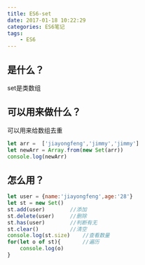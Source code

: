 ```yaml
---
title: ES6-set
date: 2017-01-18 10:22:29
categories: ES6笔记
tags:
    - ES6
---
```

## 是什么？
set是类数组
## 可以用来做什么？
可以用来给数组去重
```javascript
let arr =  ['jiayongfeng','jimmy','jimmy']
let newArr = Array.from(new Set(arr))
console.log(newArr)
```
## 怎么用？
```javascript
let user = {name:'jiayongfeng',age:'28'}
let st = new Set()  
st.add(user)        //添加
st.delete(user)     //删除
st.has(user)        //判断有无
st.clear()          //清空
console.log(st.size)    //查看数量
for(let o of st){       //遍历
    console.log(o)
}
```
